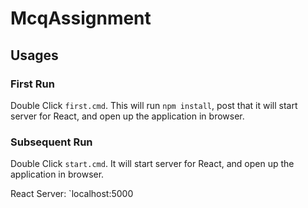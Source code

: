 ﻿# McqAssignment

## Usages

### First Run
Double Click `first.cmd`.
This will run `npm install`, post that it will start server for React, and open up the application in browser.

### Subsequent Run
Double Click `start.cmd`.
It will start server for React, and open up the application in browser.

React Server: `localhost:5000
